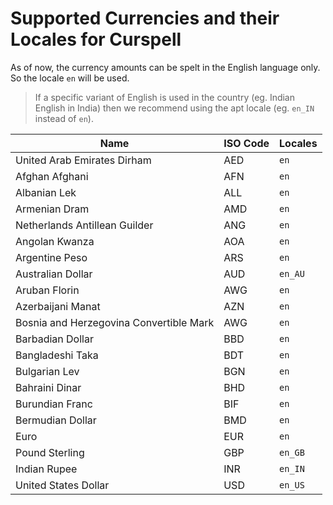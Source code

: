 # Supported Currencies and their Locales for Curspell

As of now, the currency amounts can be spelt in the English language only. So the locale `en` will be used. 

> If a specific variant of English is used in the country (eg. Indian English in India) then we recommend using the apt locale (eg. `en_IN` instead of `en`).

| Name                                    | ISO Code | Locales   |
|-----------------------------------------|----------|-----------|
| United Arab Emirates Dirham             | AED      | `en`      |
| Afghan Afghani                          | AFN      | `en`      |
| Albanian Lek                            | ALL      | `en`      |
| Armenian Dram                           | AMD      | `en`      |
| Netherlands Antillean Guilder           | ANG      | `en`      |
| Angolan Kwanza                          | AOA      | `en`      |
| Argentine Peso                          | ARS      | `en`      |
| Australian Dollar                       | AUD      | `en_AU`   |
| Aruban Florin                           | AWG      | `en`      |
| Azerbaijani Manat                       | AZN      | `en`      |
| Bosnia and Herzegovina Convertible Mark | AWG      | `en`      |
| Barbadian Dollar                        | BBD      | `en`      |
| Bangladeshi Taka                        | BDT      | `en`      |
| Bulgarian Lev                           | BGN      | `en`      |
| Bahraini Dinar                          | BHD      | `en`      |
| Burundian Franc                         | BIF      | `en`      |
| Bermudian Dollar	                      | BMD      | `en`      |
| Euro                                    | EUR      | `en`      |
| Pound Sterling                          | GBP      | `en_GB`   |
| Indian Rupee                            | INR      | `en_IN`   |
| United States Dollar                    | USD      | `en_US`   |